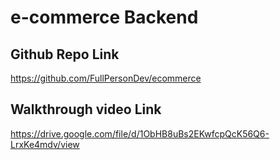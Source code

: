 # e-commerce Backend

## Github Repo Link
https://github.com/FullPersonDev/ecommerce


## Walkthrough video Link
https://drive.google.com/file/d/1ObHB8uBs2EKwfcpQcK56Q6-LrxKe4mdv/view
